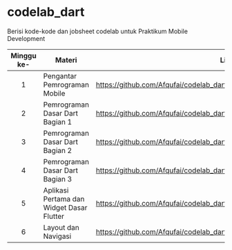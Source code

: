 # codelab_dart
Berisi kode-kode dan jobsheet codelab untuk Praktikum Mobile Development

| Minggu ke- | Materi | Link |
| :--------: | ------ | ----------------- |
| 1 | Pengantar Pemrograman Mobile | https://github.com/Afqufai/codelab_dart/blob/main/codelab01_dart |
| 2 | Pemrograman Dasar Dart Bagian 1 | https://github.com/Afqufai/codelab_dart/blob/main/codelab02_dart/README.md |
| 3 | Pemrograman Dasar Dart Bagian 2 | https://github.com/Afqufai/codelab_dart/blob/main/codelab03_dart/README.md |
| 4 | Pemrograman Dasar Dart Bagian 3 | https://github.com/Afqufai/codelab_dart/blob/main/codelab04_dart/README.md |
| 5 | Aplikasi Pertama dan Widget Dasar Flutter | https://github.com/Afqufai/codelab_dart/blob/main/codelab05_dart/README.md |
| 6 | Layout dan Navigasi | https://github.com/Afqufai/codelab_dart/blob/main/codelab06_dart/README.md |